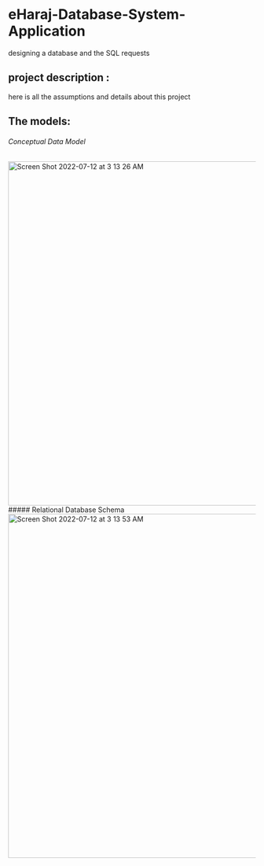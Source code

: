 # eHaraj-Database-System-Application
designing a database and the SQL requests 

## project description :
here is all the assumptions and details about this project 

## The models:

###### Conceptual Data Model
 <img width="700" alt="Screen Shot 2022-07-12 at 3 13 26 AM" src="https://user-images.githubusercontent.com/68879499/178379497-edbb4362-59aa-4b2d-a431-f939dc7046dc.png">
##### Relational Database Schema
<img width="700" alt="Screen Shot 2022-07-12 at 3 13 53 AM" src="https://user-images.githubusercontent.com/68879499/178379542-0d2af480-edce-4dff-994a-a72c06a9d667.png">
